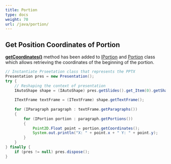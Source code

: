 ```yaml
---
title: Portion
type: docs
weight: 70
url: /java/portion/
---
```


## **Get Position Coordinates of Portion**
[**getCoordinates()**](https://apireference.aspose.com/slides/java/com.aspose.slides/IPortion#getCoordinates--) method has been added to [IPortion](http://www.aspose.com/api/java/slides/com.aspose.slides/interfaces/IPortion) and [Portion](http://www.aspose.com/api/java/slides/com.aspose.slides/classes/Portion) class which allows retrieving the coordinates of the beginning of the portion.

```java
// Instantiate Prseetation class that represents the PPTX
Presentation pres = new Presentation();
try {
    // Reshaping the context of presentation
    IAutoShape shape = (IAutoShape) pres.getSlides().get_Item(0).getShapes().get_Item(0);
    
    ITextFrame textFrame = (ITextFrame) shape.getTextFrame();
    
    for (IParagraph paragraph : textFrame.getParagraphs()) 
    {
        for (IPortion portion : paragraph.getPortions()) 
        {
            Point2D.Float point = portion.getCoordinates();
            System.out.println("X: " + point.x + " Y: " + point.y);
        }
    }
} finally {
    if (pres != null) pres.dispose();
}
```
